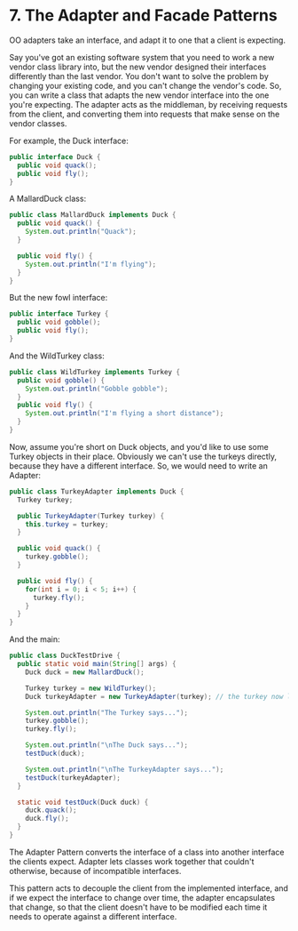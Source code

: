 # 7. The Adapter and Facade Patterns
OO adapters take an interface, and adapt it to one that a client is expecting.

Say you've got an existing software system that you need to work a new vendor class library into, but the new vendor designed their interfaces differently than the last vendor. You don't want to solve the problem by changing your existing code, and you can't change the vendor's code. So, you can write a class that adapts the new vendor interface into the one you're expecting. The adapter acts as the middleman, by receiving requests from the client, and converting them into requests that make sense on the vendor classes.

For example, the Duck interface:
```java
public interface Duck { 
  public void quack(); 
  public void fly(); 
}
```

A MallardDuck class:
```java
public class MallardDuck implements Duck { 
  public void quack() { 
    System.out.println("Quack"); 
  }

  public void fly() { 
    System.out.println("I'm flying"); 
  }
}
```

But the new fowl interface:
```java
public interface Turkey { 
  public void gobble(); 
  public void fly(); 
}
```

And the WildTurkey class:
```java
public class WildTurkey implements Turkey {
  public void gobble() { 
    System.out.println("Gobble gobble"); 
  }
  public void fly() { 
    System.out.println("I'm flying a short distance"); 
  }
}
```

Now, assume you're short on Duck objects, and you'd like to use some Turkey objects in their place. Obviously we can't use the turkeys directly, because they have a different interface. So, we would need to write an Adapter:
```java
public class TurkeyAdapter implements Duck { 
  Turkey turkey;

  public TurkeyAdapter(Turkey turkey) { 
    this.turkey = turkey; 
  }

  public void quack() { 
    turkey.gobble(); 
  }

  public void fly() { 
    for(int i = 0; i < 5; i++) { 
      turkey.fly(); 
    } 
  }
}
```

And the main:
```java
public class DuckTestDrive {
  public static void main(String[] args) { 
    Duck duck = new MallardDuck();

    Turkey turkey = new WildTurkey(); 
    Duck turkeyAdapter = new TurkeyAdapter(turkey); // the turkey now looks like a duck

    System.out.println("The Turkey says..."); 
    turkey.gobble(); 
    turkey.fly();

    System.out.println("\nThe Duck says..."); 
    testDuck(duck);

    System.out.println("\nThe TurkeyAdapter says..."); 
    testDuck(turkeyAdapter);
  }

  static void testDuck(Duck duck) { 
    duck.quack(); 
    duck.fly(); 
  }
}
```

The Adapter Pattern converts the interface of a class into another interface the clients expect. Adapter lets classes work together that couldn't otherwise, because of incompatible interfaces.

This pattern acts to decouple the client from the implemented interface, and if we expect the interface to change over time, the adapter encapsulates that change, so that the client doesn't have to be modified each time it needs to operate against a different interface.





















